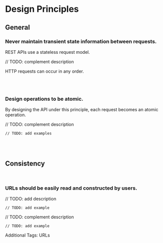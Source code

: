 # Design Principles


## General



### Never maintain transient state information between requests.

REST APIs use a stateless request model.

// TODO: complement description

HTTP requests can occur in any order.

<br><br>


### Design operations to be atomic.

By designing the API under this principle, each request becomes an atomic operation.

// TODO: complement description

```http
// TODO: add examples
```
<br><br>



## Consistency
<br>


### URLs should be easily read and constructed by users.

// TODO: add description

```http
// TODO: add example
```

// TODO: complement description

```http
// TODO: add example
```

Additional Tags: URLs
<br><br>

